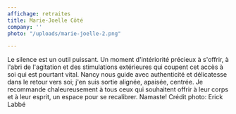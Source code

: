 ```yaml
---
affichage: retraites
title: Marie-Joelle Côté
company: ''
photo: "/uploads/marie-joelle-2.png"

---
```

Le silence est un outil puissant. Un moment d'intériorité précieux à s'offrir, à l'abri de l'agitation et des stimulations extérieures qui coupent cet accès à soi qui est pourtant vital. Nancy nous guide avec authenticité et délicatesse dans le retour vers soi; j'en suis sortie alignée, apaisée, centrée. Je recommande chaleureusement à tous ceux qui souhaitent offrir à leur corps et à leur esprit, un espace pour se recalibrer. Namaste! Crédit photo: Erick Labbé